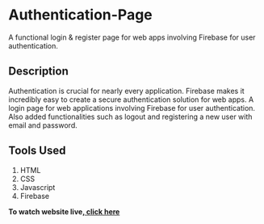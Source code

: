 # Authentication-Page
 A functional login & register page for web apps involving Firebase for user authentication.
 
## Description
Authentication is crucial for nearly every application. Firebase makes it incredibly easy to create a secure authentication solution for web apps. A login page for web applications involving Firebase for user authentication. Also added functionalities such as logout and registering a new user with email and password.

## Tools Used
1. HTML
2. CSS
3. Javascript
4. Firebase

<p><strong>To watch website live,<a href="https://saketgautam.github.io/Authentication-Page/"> click here</a></strong></p>
